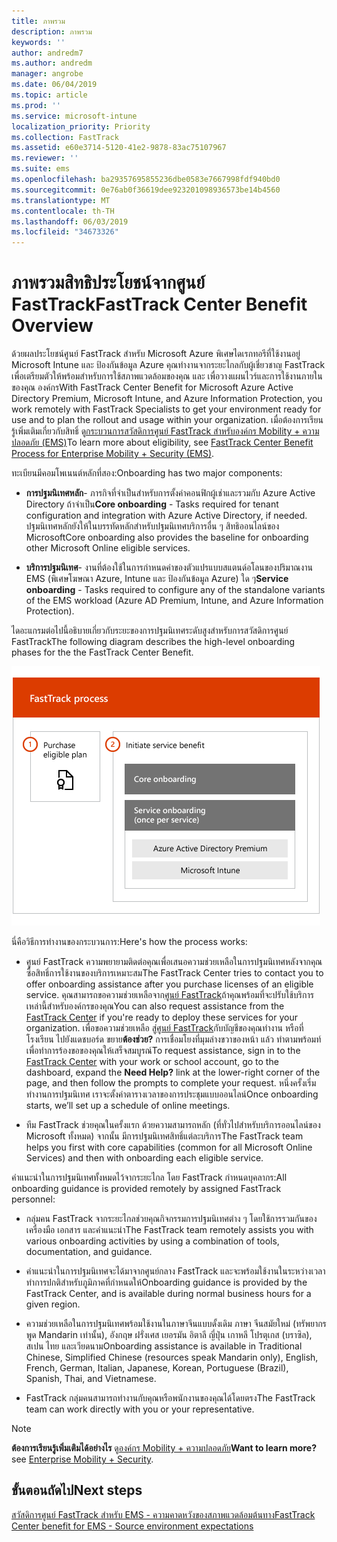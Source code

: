 ```yaml
---
title: ภาพรวม
description: ภาพรวม
keywords: ''
author: andredm7
ms.author: andredm
manager: angrobe
ms.date: 06/04/2019
ms.topic: article
ms.prod: ''
ms.service: microsoft-intune
localization_priority: Priority
ms.collection: FastTrack
ms.assetid: e60e3714-5120-41e2-9878-83ac75107967
ms.reviewer: ''
ms.suite: ems
ms.openlocfilehash: ba29357695855236dbe0583e7667998fdf940bd0
ms.sourcegitcommit: 0e76ab0f36619dee923201098936573be14b4560
ms.translationtype: MT
ms.contentlocale: th-TH
ms.lasthandoff: 06/03/2019
ms.locfileid: "34673326"
---
```

# <a name="fasttrack-center-benefit-overview"></a><span data-ttu-id="2eb2c-103">ภาพรวมสิทธิประโยชน์จากศูนย์ FastTrack</span><span class="sxs-lookup"><span data-stu-id="2eb2c-103">FastTrack Center Benefit Overview</span></span>

<span data-ttu-id="2eb2c-104">ด้วยผลประโยชน์ศูนย์ FastTrack สำหรับ Microsoft Azure พิเศษไดเรกทอรีที่ใช้งานอยู่ Microsoft Intune และ ป้องกันข้อมูล Azure คุณทำงานจากระยะไกลกับผู้เชี่ยวชาญ FastTrack เพื่อเตรียมตัวให้พร้อมสำหรับการใช้สภาพแวดล้อมของคุณ และ เพื่อวางแผนไวร์และการใช้งานภายในของคุณ องค์กร</span><span class="sxs-lookup"><span data-stu-id="2eb2c-104">With FastTrack Center Benefit for Microsoft Azure Active Directory Premium, Microsoft Intune, and Azure Information Protection, you work remotely with FastTrack Specialists to get your environment ready for use and to plan the rollout and usage within your organization.</span></span> <span data-ttu-id="2eb2c-105">เมื่อต้องการเรียนรู้เพิ่มเติมเกี่ยวกับสิทธิ์ ดู[กระบวนการสวัสดิการศูนย์ FastTrack สำหรับองค์กร Mobility + ความปลอดภัย (EMS)](EMS-fasttrack-process.md)</span><span class="sxs-lookup"><span data-stu-id="2eb2c-105">To learn more about eligibility, see [FastTrack Center Benefit Process for Enterprise Mobility + Security (EMS)](EMS-fasttrack-process.md).</span></span>

<span data-ttu-id="2eb2c-106">ทะเบียนมีคอมโพเนนต์หลักที่สอง:</span><span class="sxs-lookup"><span data-stu-id="2eb2c-106">Onboarding has two major components:</span></span>

-   <span data-ttu-id="2eb2c-107">**การปฐมนิเทศหลัก**- ภารกิจที่จำเป็นสำหรับการตั้งค่าคอนฟิกผู้เช่าและรวมกับ Azure Active Directory ถ้าจำเป็น</span><span class="sxs-lookup"><span data-stu-id="2eb2c-107">**Core onboarding** - Tasks required for tenant configuration and integration with Azure Active Directory, if needed.</span></span> <span data-ttu-id="2eb2c-108">ปฐมนิเทศหลักยังให้ในบรรทัดหลักสำหรับปฐมนิเทศบริการอื่น ๆ สิทธิออนไลน์ของ Microsoft</span><span class="sxs-lookup"><span data-stu-id="2eb2c-108">Core onboarding also provides the baseline for onboarding other Microsoft Online eligible services.</span></span>

-   <span data-ttu-id="2eb2c-109">**บริการปฐมนิเทศ**- งานที่ต้องใช้ในการกำหนดค่าของตัวแปรแบบสแตนด์อโลนของปริมาณงาน EMS (พิเศษโฆษณา Azure, Intune และ ป้องกันข้อมูล Azure) ใด ๆ</span><span class="sxs-lookup"><span data-stu-id="2eb2c-109">**Service onboarding** - Tasks required to configure any of the standalone variants of the EMS workload (Azure AD Premium, Intune, and Azure Information Protection).</span></span>

<span data-ttu-id="2eb2c-110">ไดอะแกรมต่อไปนี้อธิบายเกี่ยวกับระยะของการปฐมนิเทศระดับสูงสำหรับการสวัสดิการศูนย์ FastTrack</span><span class="sxs-lookup"><span data-stu-id="2eb2c-110">The following diagram describes the high-level onboarding phases for the the FastTrack Center Benefit.</span></span>

![ระยะของการใช้ประโยชน์ศูนย์ FastTrack ปฐมนิเทศระดับสูง](./media/ft-onboarding-process.png)

<span data-ttu-id="2eb2c-112">นี่คือวิธีการทำงานของกระบวนการ:</span><span class="sxs-lookup"><span data-stu-id="2eb2c-112">Here's how the process works:</span></span>

- <span data-ttu-id="2eb2c-113">ศูนย์ FastTrack ความพยายามติดต่อคุณเพื่อเสนอความช่วยเหลือในการปฐมนิเทศหลังจากคุณซื้อสิทธิ์การใช้งานของบริการเหมาะสม</span><span class="sxs-lookup"><span data-stu-id="2eb2c-113">The FastTrack Center tries to contact you to offer onboarding assistance after you purchase licenses of an eligible service.</span></span> <span data-ttu-id="2eb2c-114">คุณสามารถขอความช่วยเหลือจาก[ศูนย์ FastTrack](https://go.microsoft.com/fwlink/?linkid=780698)ถ้าคุณพร้อมที่จะปรับใช้บริการเหล่านี้สำหรับองค์กรของคุณ</span><span class="sxs-lookup"><span data-stu-id="2eb2c-114">You can also request assistance from the [FastTrack Center](https://go.microsoft.com/fwlink/?linkid=780698) if you're ready to deploy these services for your organization.</span></span> <span data-ttu-id="2eb2c-115">เพื่อขอความช่วยเหลือ สู่[ศูนย์ FastTrack](https://go.microsoft.com/fwlink/?linkid=780698)กับบัญชีของคุณทำงาน หรือที่โรงเรียน ไปยังแดชบอร์ด ขยาย**ต้องช่วย?** การเชื่อมโยงที่มุมล่างขวาของหน้า แล้ว ทำตามพร้อมท์เพื่อทำการร้องขอของคุณให้เสร็จสมบูรณ์</span><span class="sxs-lookup"><span data-stu-id="2eb2c-115">To request assistance, sign in to the [FastTrack Center](https://go.microsoft.com/fwlink/?linkid=780698) with your work or school account, go to the dashboard, expand the **Need Help?** link at the lower-right corner of the page, and then follow the prompts to complete your request.</span></span> <span data-ttu-id="2eb2c-116">หนึ่งครั้งเริ่มทำงานการปฐมนิเทศ เราจะตั้งค่าตารางเวลาของการประชุมแบบออนไลน์</span><span class="sxs-lookup"><span data-stu-id="2eb2c-116">Once onboarding starts, we’ll set up a schedule of online meetings.</span></span>

-   <span data-ttu-id="2eb2c-117">ทีม FastTrack ช่วยคุณในครั้งแรก ด้วยความสามารถหลัก (ที่ทั่วไปสำหรับบริการออนไลน์ของ Microsoft ทั้งหมด) จากนั้น มีการปฐมนิเทศสิทธิ์แต่ละบริการ</span><span class="sxs-lookup"><span data-stu-id="2eb2c-117">The FastTrack team helps you first with core capabilities (common for all Microsoft Online Services) and then with onboarding each eligible service.</span></span>

<span data-ttu-id="2eb2c-118">คำแนะนำในการปฐมนิเทศทั้งหมดไว้จากระยะไกล โดย FastTrack กำหนดบุคลากร:</span><span class="sxs-lookup"><span data-stu-id="2eb2c-118">All onboarding guidance is provided remotely by assigned FastTrack personnel:</span></span>

-   <span data-ttu-id="2eb2c-119">กลุ่มคน FastTrack จากระยะไกลช่วยคุณกิจกรรมการปฐมนิเทศต่าง ๆ โดยใช้การรวมกันของเครื่องมือ เอกสาร และคำแนะนำ</span><span class="sxs-lookup"><span data-stu-id="2eb2c-119">The FastTrack team remotely assists you with various onboarding activities by using a combination of tools, documentation, and guidance.</span></span>

-   <span data-ttu-id="2eb2c-120">คำแนะนำในการปฐมนิเทศจะได้มาจากศูนย์กลาง FastTrack และจะพร้อมใช้งานในระหว่างเวลาทำการปกติสำหรับภูมิภาคที่กำหนดให้</span><span class="sxs-lookup"><span data-stu-id="2eb2c-120">Onboarding guidance is provided by the FastTrack Center, and is available during normal business hours for a given region.</span></span>

-   <span data-ttu-id="2eb2c-121">ความช่วยเหลือในการปฐมนิเทศพร้อมใช้งานในภาษาจีนแบบดั้งเดิม ภาษา จีนสมัยใหม่ (ทรัพยากรพูด Mandarin เท่านั้น), อังกฤษ ฝรั่งเศส เยอรมัน อิตาลี ญี่ปุ่น เกาหลี โปรตุเกส (บราซิล), สเปน ไทย และเวียดนาม</span><span class="sxs-lookup"><span data-stu-id="2eb2c-121">Onboarding assistance is available in Traditional Chinese, Simplified Chinese (resources speak Mandarin only), English, French, German, Italian, Japanese, Korean, Portuguese (Brazil), Spanish, Thai, and Vietnamese.</span></span>

-   <span data-ttu-id="2eb2c-122">FastTrack กลุ่มคนสามารถทำงานกับคุณหรือพนักงานของคุณได้โดยตรง</span><span class="sxs-lookup"><span data-stu-id="2eb2c-122">The FastTrack team can work directly with you or your representative.</span></span>

> [!NOTE]
> <span data-ttu-id="2eb2c-123">**ต้องการเรียนรู้เพิ่มเติมได้อย่างไร** ดู[องค์กร Mobility + ความปลอดภัย](https://www.microsoft.com/cloud-platform/enterprise-mobility)</span><span class="sxs-lookup"><span data-stu-id="2eb2c-123">**Want to learn more?** see [Enterprise Mobility + Security](https://www.microsoft.com/cloud-platform/enterprise-mobility).</span></span>

## <a name="next-steps"></a><span data-ttu-id="2eb2c-124">ขั้นตอนถัดไป</span><span class="sxs-lookup"><span data-stu-id="2eb2c-124">Next steps</span></span>

[<span data-ttu-id="2eb2c-125">สวัสดิการศูนย์ FastTrack สำหรับ EMS - ความคาดหวังของสภาพแวดล้อมต้นทาง</span><span class="sxs-lookup"><span data-stu-id="2eb2c-125">FastTrack Center benefit for EMS - Source environment expectations</span></span>](EMS-source-environment-expectations.md)
